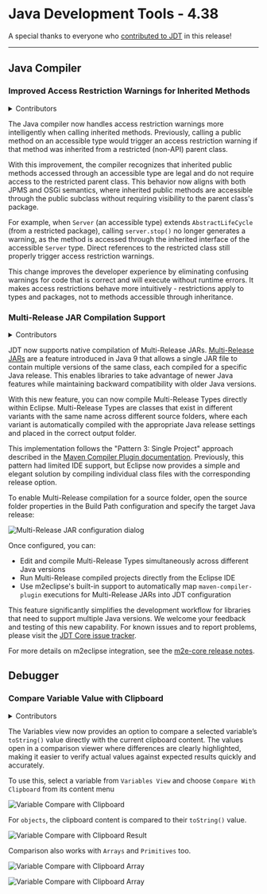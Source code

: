 # Java Development Tools - 4.38

A special thanks to everyone who [contributed to JDT](acknowledgements.md#java-development-tools) in this release!

<!--
---
## Java&trade; XX Support 
-->

<!--
---
## JUnit
-->

<!--
---
## Java Editor
-->

<!--
---
## Java Views and Dialogs
-->

---
## Java Compiler

### Improved Access Restriction Warnings for Inherited Methods
<!-- https://github.com/eclipse-jdt/eclipse.jdt.core/pull/4293 -->
<details>
<summary>Contributors</summary>

- [Christoph Laeubrich](https://github.com/laeubi)
- [Stephan Herrmann](https://github.com/stephan-herrmann)
</details>

The Java compiler now handles access restriction warnings more intelligently when calling inherited methods.
Previously, calling a public method on an accessible type would trigger an access restriction warning if that method was inherited from a restricted (non-API) parent class.

With this improvement, the compiler recognizes that inherited public methods accessed through an accessible type are legal and do not require access to the restricted parent class.
This behavior now aligns with both JPMS and OSGi semantics, where inherited public methods are accessible through the public subclass without requiring visibility to the parent class's package.

For example, when `Server` (an accessible type) extends `AbstractLifeCycle` (from a restricted package), calling `server.stop()` no longer generates a warning, as the method is accessed through the inherited interface of the accessible `Server` type.
Direct references to the restricted class still properly trigger access restriction warnings.

This change improves the developer experience by eliminating confusing warnings for code that is correct and will execute without runtime errors.
It makes access restrictions behave more intuitively - restrictions apply to types and packages, not to methods accessible through inheritance.

### Multi-Release JAR Compilation Support
<!-- https://github.com/eclipse-jdt/eclipse.jdt.core/pull/3900 -->
<!-- https://github.com/eclipse-jdt/eclipse.jdt.ui/pull/2260 -->
<!-- https://github.com/eclipse-jdt/eclipse.jdt.debug/pull/753 -->
<!-- https://github.com/eclipse-m2e/m2e-core/pull/2058 -->
<details>
<summary>Contributors</summary>

- [Christoph Laeubrich](https://github.com/laeubi)
- [Stephan Herrmann](https://github.com/stephan-herrmann)
</details>

JDT now supports native compilation of Multi-Release JARs.
[Multi-Release JARs](https://openjdk.org/jeps/238) are a feature introduced in Java 9 that allows a single JAR file to contain multiple versions of the same class,
each compiled for a specific Java release.
This enables libraries to take advantage of newer Java features while maintaining backward compatibility with older Java versions.

With this new feature, you can now compile Multi-Release Types directly within Eclipse.
Multi-Release Types are classes that exist in different variants with the same name across different source folders,
where each variant is automatically compiled with the appropriate Java release settings and placed in the correct output folder.

This implementation follows the "Pattern 3: Single Project" approach described in the [Maven Compiler Plugin documentation](https://maven.apache.org/plugins/maven-compiler-plugin/multirelease.html).
Previously, this pattern had limited IDE support, but Eclipse now provides a simple and elegant solution by compiling individual class files with the corresponding release option.

To enable Multi-Release compilation for a source folder, open the source folder properties in the Build Path configuration and specify the target Java release:

![Multi-Release JAR configuration dialog](images/multi-release-jar-config.png)

Once configured, you can:
- Edit and compile Multi-Release Types simultaneously across different Java versions
- Run Multi-Release compiled projects directly from the Eclipse IDE
- Use m2eclipse's built-in support to automatically map `maven-compiler-plugin` executions for Multi-Release JARs into JDT configuration

This feature significantly simplifies the development workflow for libraries that need to support multiple Java versions.
We welcome your feedback and testing of this new capability.
For known issues and to report problems, please visit the [JDT Core issue tracker](https://github.com/eclipse-jdt/eclipse.jdt.core/issues/4275).

For more details on m2eclipse integration, see the [m2e-core release notes](https://github.com/eclipse-m2e/m2e-core/blob/main/RELEASE_NOTES.md#multi-release-jar-support).

<!--
---
## Java Formatter
-->


## Debugger


### Compare Variable Value with Clipboard

<details>
<summary>Contributors</summary>

- [Sougandh S ](https://github.com/SougandhS)
</details>

The Variables view now provides an option to compare a selected variable’s `toString()` value directly with the current clipboard content. 
The values open in a comparison viewer where differences are clearly highlighted, making it easier to verify actual values against expected results quickly and accurately.


To use this, select a variable from `Variables View` and choose `Compare With Clipboard` from its content menu

![Variable Compare with Clipboard](images/VariableCompareWithClipboardOption.png)


For `objects`, the clipboard content is compared to their `toString()` value.


![Variable Compare with Clipboard Result](images/VariableCompareWithClipboardResult.png)


Comparison also works with `Arrays` and `Primitives` too.


![Variable Compare with Clipboard Array](images/VariableCompareWithCllipboardArrays.png)


![Variable Compare with Clipboard Array](images/VariableCompareWithCllipboardPrimitives.png)

<!--
### JDT Developers
--> 
